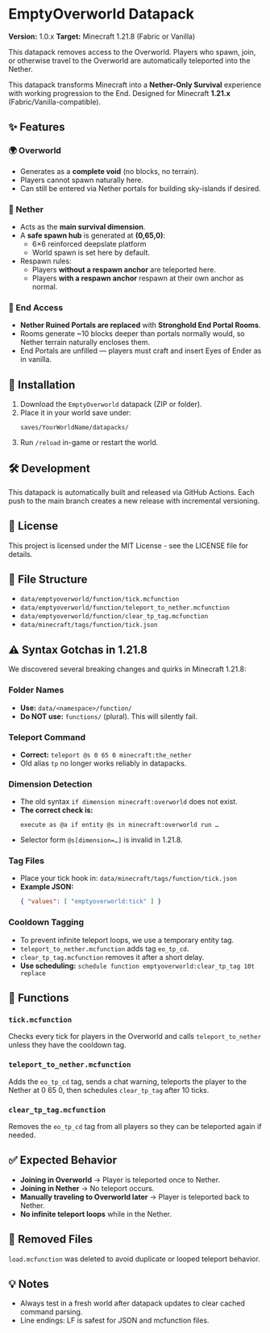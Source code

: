 # EmptyOverworld Datapack

**Version:** 1.0.x
**Target:** Minecraft 1.21.8 (Fabric or Vanilla)

This datapack removes access to the Overworld.
Players who spawn, join, or otherwise travel to the Overworld are automatically teleported into the Nether.

This datapack transforms Minecraft into a **Nether-Only Survival** experience with working progression to the End. Designed for Minecraft **1.21.x** (Fabric/Vanilla-compatible).

## ✨ Features

### 🌍 Overworld
- Generates as a **complete void** (no blocks, no terrain).
- Players cannot spawn naturally here.
- Can still be entered via Nether portals for building sky-islands if desired.

### 🌋 Nether
- Acts as the **main survival dimension**.
- A **safe spawn hub** is generated at **(0,65,0)**:
  - 6×6 reinforced deepslate platform
  - World spawn is set here by default.
- Respawn rules:
  - Players **without a respawn anchor** are teleported here.
  - Players **with a respawn anchor** respawn at their own anchor as normal.

### 🔮 End Access
- **Nether Ruined Portals are replaced** with **Stronghold End Portal Rooms**.
- Rooms generate ~10 blocks deeper than portals normally would, so Nether terrain naturally encloses them.
- End Portals are unfilled — players must craft and insert Eyes of Ender as in vanilla.

## 🚀 Installation

1. Download the `EmptyOverworld` datapack (ZIP or folder).
2. Place it in your world save under:
   ```
   saves/YourWorldName/datapacks/
   ```
3. Run `/reload` in-game or restart the world.

## 🛠️ Development

This datapack is automatically built and released via GitHub Actions. Each push to the main branch creates a new release with incremental versioning.

## 📝 License

This project is licensed under the MIT License - see the LICENSE file for details.

## 📂 File Structure

- `data/emptyoverworld/function/tick.mcfunction`
- `data/emptyoverworld/function/teleport_to_nether.mcfunction`
- `data/emptyoverworld/function/clear_tp_tag.mcfunction`
- `data/minecraft/tags/function/tick.json`

## ⚠️ Syntax Gotchas in 1.21.8

We discovered several breaking changes and quirks in Minecraft 1.21.8:

### Folder Names
- **Use:** `data/<namespace>/function/`
- **Do NOT use:** `functions/` (plural). This will silently fail.

### Teleport Command
- **Correct:** `teleport @s 0 65 0 minecraft:the_nether`
- Old alias `tp` no longer works reliably in datapacks.

### Dimension Detection
- The old syntax `if dimension minecraft:overworld` does not exist.
- **The correct check is:**
  ```
  execute as @a if entity @s in minecraft:overworld run …
  ```
- Selector form `@s[dimension=…]` is invalid in 1.21.8.

### Tag Files
- Place your tick hook in: `data/minecraft/tags/function/tick.json`
- **Example JSON:**
  ```json
  { "values": [ "emptyoverworld:tick" ] }
  ```

### Cooldown Tagging
- To prevent infinite teleport loops, we use a temporary entity tag.
- `teleport_to_nether.mcfunction` adds tag `eo_tp_cd`.
- `clear_tp_tag.mcfunction` removes it after a short delay.
- **Use scheduling:** `schedule function emptyoverworld:clear_tp_tag 10t replace`

## 📜 Functions

### `tick.mcfunction`
Checks every tick for players in the Overworld and calls `teleport_to_nether` unless they have the cooldown tag.

### `teleport_to_nether.mcfunction`
Adds the `eo_tp_cd` tag, sends a chat warning, teleports the player to the Nether at 0 65 0, then schedules `clear_tp_tag` after 10 ticks.

### `clear_tp_tag.mcfunction`
Removes the `eo_tp_cd` tag from all players so they can be teleported again if needed.

## ✅ Expected Behavior

- **Joining in Overworld** → Player is teleported once to Nether.
- **Joining in Nether** → No teleport occurs.
- **Manually traveling to Overworld later** → Player is teleported back to Nether.
- **No infinite teleport loops** while in the Nether.

## 🚫 Removed Files

`load.mcfunction` was deleted to avoid duplicate or looped teleport behavior.

## 💡 Notes

- Always test in a fresh world after datapack updates to clear cached command parsing.
- Line endings: LF is safest for JSON and mcfunction files.
